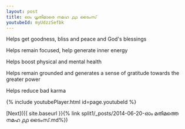 ```yaml
---
layout: post
title: ഓം ധൃതിമാരെ നമഹ ൧൧ ടൈംസ്
youtubeId: myUdzzSefbk
---
```

 
 
Helps get goodness, bliss and peace and God's blessings
 
Helps remain focused, help generate inner energy 
 
Helps boost physical and mental health 
 
Helps remain grounded and generates a sense of gratitude towards the greater power 
 
Helps reduce bad karma
 
 
 
 


{% include youtubePlayer.html id=page.youtubeId %}
 
[Next]({{ site.baseurl }}{% link  split1/_posts/2014-06-20-ഓം മതിമത്തെ നമഹ ൧൧ ടൈംസ്.md%})
 
